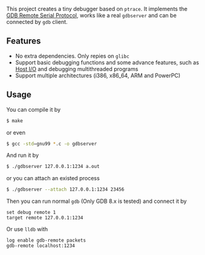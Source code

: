 This project creates a tiny debugger based on `ptrace`.
It implements the [GDB Remote Serial Protocol](https://sourceware.org/gdb/onlinedocs/gdb/Remote-Protocol.html), works like a real `gdbserver` and can be connected by `gdb` client.

## Features
* No extra dependencies. Only repies on `glibc`
* Support basic debugging functions and some advance features, such as [Host I/O](https://sourceware.org/gdb/onlinedocs/gdb/Host-I_002fO-Packets.html) and debugging multithreaded programs
* Support multiple architectures (i386, x86_64, ARM and PowerPC)

## Usage
You can compile it by
```sh
$ make
```
or even
```sh
$ gcc -std=gnu99 *.c -o gdbserver
```

And run it by
```sh
$ ./gdbserver 127.0.0.1:1234 a.out
```
or you can attach an existed process
```sh
$ ./gdbserver --attach 127.0.0.1:1234 23456
```

Then you can run normal `gdb` (Only GDB 8.x is tested) and connect it by
```
set debug remote 1
target remote 127.0.0.1:1234
```

Or use `lldb` with
```
log enable gdb-remote packets
gdb-remote localhost:1234
```
